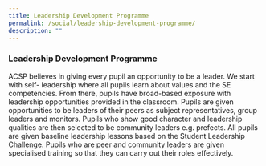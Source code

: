 ```yaml
---
title: Leadership Development Programme
permalink: /social/leadership-development-programme/
description: ""
---
```

### **Leadership Development Programme**
ACSP believes in giving every pupil an opportunity to be a leader. We start with self- leadership where all pupils learn about values and the SE competencies. From there, pupils have broad-based exposure with leadership opportunities provided in the classroom. Pupils are given opportunities to be leaders of their peers as subject representatives, group leaders and monitors. Pupils who show good character and leadership qualities are then selected to be community leaders e.g. prefects. All pupils are given baseline leadership lessons based on the Student Leadership Challenge. Pupils who are peer and community leaders are given specialised training so that they can carry out their roles effectively.